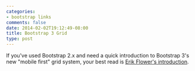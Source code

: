 ```yaml
---
categories:
- bootstrap links
comments: false
date: 2014-02-02T19:12:49-08:00
title: Bootstrap 3 Grid
type: post
---
```


If you've used Bootstrap 2.x and need a quick introduction to Bootstrap 3's new
"mobile first" grid system, your best read is [Erik Flower's introduction](http://www.helloerik.com/bootstrap-3-grid-introduction).
